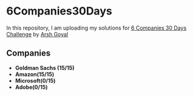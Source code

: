 # 6Companies30Days
In this repository, I am uploading my solutions for [6 Companies 30 Days Challenge](https://www.youtube.com/watch?v=8ESo_bXhRC4)  by [Arsh Goyal](https://www.linkedin.com/in/arshgoyal/)

## Companies

* **Goldman Sachs (15/15)**
* **Amazon(15/15)**
* **Microsoft(0/15)**
* **Adobe(0/15)**

